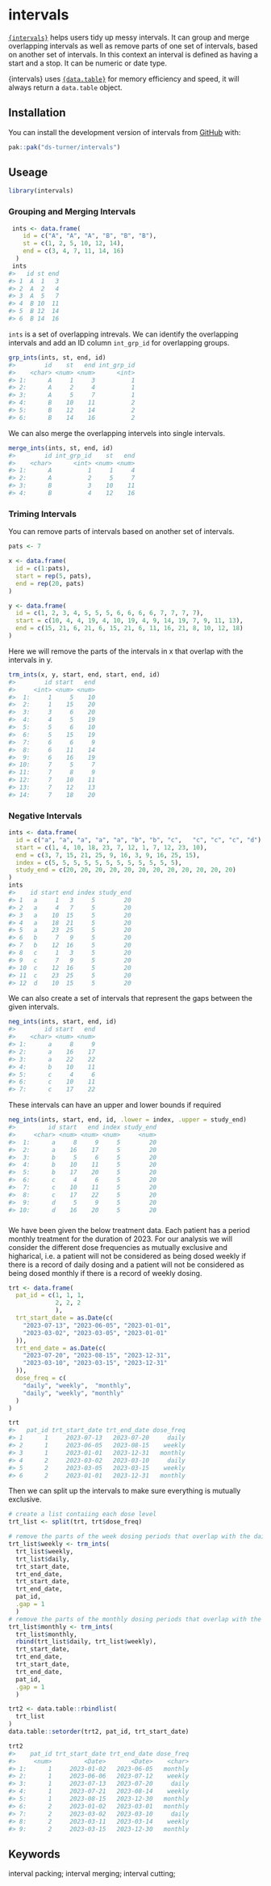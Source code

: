 
<!-- README.md is generated from README.Rmd. Please edit that file -->

# intervals

<!-- badges: start -->
<!-- badges: end -->

[`{intervals}`](https://github.com/ds-turner/intervals) helps users tidy
up messy intervals. It can group and merge overlapping intervals as well
as remove parts of one set of intervals, based on another set of
intervals. In this context an interval is defined as having a start and
a stop. It can be numeric or date type.

{intervals} uses
[`{data.table}`](https://rdatatable.gitlab.io/data.table/) for memory
efficiency and speed, it will always return a `data.table` object.

## Installation

You can install the development version of intervals from
[GitHub](https://github.com/) with:

``` r
pak::pak("ds-turner/intervals")
```

## Useage

``` r
library(intervals)
```

### Grouping and Merging Intervals

``` r
 ints <- data.frame(
    id = c("A", "A", "A", "B", "B", "B"),
    st = c(1, 2, 5, 10, 12, 14),
    end = c(3, 4, 7, 11, 14, 16)
  )
 ints
#>   id st end
#> 1  A  1   3
#> 2  A  2   4
#> 3  A  5   7
#> 4  B 10  11
#> 5  B 12  14
#> 6  B 14  16
```

`ints` is a set of overlapping intrevals. We can identify the
overlapping intervals and add an ID column `int_grp_id` for overlapping
groups.

``` r
grp_ints(ints, st, end, id)
#>        id    st   end int_grp_id
#>    <char> <num> <num>      <int>
#> 1:      A     1     3          1
#> 2:      A     2     4          1
#> 3:      A     5     7          1
#> 4:      B    10    11          2
#> 5:      B    12    14          2
#> 6:      B    14    16          2
```

We can also merge the overlapping intervels into single intervals.

``` r
merge_ints(ints, st, end, id)
#>        id int_grp_id    st   end
#>    <char>      <int> <num> <num>
#> 1:      A          1     1     4
#> 2:      A          2     5     7
#> 3:      B          3    10    11
#> 4:      B          4    12    16
```

### Triming Intervals

You can remove parts of intervals based on another set of intervals.

``` r
pats <- 7

x <- data.frame(
  id = c(1:pats),
  start = rep(5, pats),
  end = rep(20, pats)
)

y <- data.frame(
  id = c(1, 2, 3, 4, 5, 5, 5, 6, 6, 6, 6, 7, 7, 7, 7),
  start = c(10, 4, 4, 19, 4, 10, 19, 4, 9, 14, 19, 7, 9, 11, 13),
  end = c(15, 21, 6, 21, 6, 15, 21, 6, 11, 16, 21, 8, 10, 12, 18)
)
```

Here we will remove the parts of the intervals in x that overlap with
the intervals in y.

``` r
trm_ints(x, y, start, end, start, end, id)
#>        id start   end
#>     <int> <num> <num>
#>  1:     1     5    10
#>  2:     1    15    20
#>  3:     3     6    20
#>  4:     4     5    19
#>  5:     5     6    10
#>  6:     5    15    19
#>  7:     6     6     9
#>  8:     6    11    14
#>  9:     6    16    19
#> 10:     7     5     7
#> 11:     7     8     9
#> 12:     7    10    11
#> 13:     7    12    13
#> 14:     7    18    20
```

### Negative Intervals

``` r
ints <- data.frame(
  id = c("a", "a", "a", "a", "a", "b", "b", "c",   "c", "c", "c", "d"),
  start = c(1, 4, 10, 18, 23, 7, 12, 1, 7, 12, 23, 10),
  end = c(3, 7, 15, 21, 25, 9, 16, 3, 9, 16, 25, 15),
  index = c(5, 5, 5, 5, 5, 5, 5, 5, 5, 5, 5, 5),
  study_end = c(20, 20, 20, 20, 20, 20, 20, 20, 20, 20, 20, 20)
)
ints
#>    id start end index study_end
#> 1   a     1   3     5        20
#> 2   a     4   7     5        20
#> 3   a    10  15     5        20
#> 4   a    18  21     5        20
#> 5   a    23  25     5        20
#> 6   b     7   9     5        20
#> 7   b    12  16     5        20
#> 8   c     1   3     5        20
#> 9   c     7   9     5        20
#> 10  c    12  16     5        20
#> 11  c    23  25     5        20
#> 12  d    10  15     5        20
```

We can also create a set of intervals that represent the gaps between
the given intervals.

``` r
neg_ints(ints, start, end, id)
#>        id start   end
#>    <char> <num> <num>
#> 1:      a     8     9
#> 2:      a    16    17
#> 3:      a    22    22
#> 4:      b    10    11
#> 5:      c     4     6
#> 6:      c    10    11
#> 7:      c    17    22
```

These intervals can have an upper and lower bounds if required

``` r
neg_ints(ints, start, end, id, .lower = index, .upper = study_end)
#>         id start   end index study_end
#>     <char> <num> <num> <num>     <num>
#>  1:      a     8     9     5        20
#>  2:      a    16    17     5        20
#>  3:      b     5     6     5        20
#>  4:      b    10    11     5        20
#>  5:      b    17    20     5        20
#>  6:      c     4     6     5        20
#>  7:      c    10    11     5        20
#>  8:      c    17    22     5        20
#>  9:      d     5     9     5        20
#> 10:      d    16    20     5        20
```

### 

We have been given the below treatment data. Each patient has a period
monthly treatment for the duration of 2023. For our analysis we will
consider the different dose frequencies as mutually exclusive and
higharical, i.e. a patient will not be considered as being dosed weekly
if there is a record of daily dosing and a patient will not be
considered as being dosed monthly if there is a record of weekly dosing.

``` r
trt <- data.frame(
  pat_id = c(1, 1, 1,
             2, 2, 2
             ),
  trt_start_date = as.Date(c(
    "2023-07-13", "2023-06-05", "2023-01-01",
    "2023-03-02", "2023-03-05", "2023-01-01"
  )),
  trt_end_date = as.Date(c(
    "2023-07-20", "2023-08-15", "2023-12-31",
    "2023-03-10", "2023-03-15", "2023-12-31"
  )),
  dose_freq = c(
    "daily", "weekly",  "monthly",
    "daily", "weekly", "monthly"
  )
)

trt
#>   pat_id trt_start_date trt_end_date dose_freq
#> 1      1     2023-07-13   2023-07-20     daily
#> 2      1     2023-06-05   2023-08-15    weekly
#> 3      1     2023-01-01   2023-12-31   monthly
#> 4      2     2023-03-02   2023-03-10     daily
#> 5      2     2023-03-05   2023-03-15    weekly
#> 6      2     2023-01-01   2023-12-31   monthly
```

Then we can split up the intervals to make sure everything is mutually
exclusive.

``` r
# create a list contaiing each dose level
trt_list <- split(trt, trt$dose_freq)

# remove the parts of the week dosing periods that overlap with the daily dosing intervals
trt_list$weekly <- trm_ints(
  trt_list$weekly,
  trt_list$daily,
  trt_start_date,
  trt_end_date,
  trt_start_date,
  trt_end_date,
  pat_id,
  .gap = 1
  )
# remove the parts of the monthly dosing periods that overlap with the daily and weekly dosing intervals
trt_list$monthly <- trm_ints(
  trt_list$monthly,
  rbind(trt_list$daily, trt_list$weekly),
  trt_start_date,
  trt_end_date,
  trt_start_date,
  trt_end_date,
  pat_id,
  .gap = 1
  )

trt2 <- data.table::rbindlist(
  trt_list
)
data.table::setorder(trt2, pat_id, trt_start_date)

trt2
#>    pat_id trt_start_date trt_end_date dose_freq
#>     <num>         <Date>       <Date>    <char>
#> 1:      1     2023-01-02   2023-06-05   monthly
#> 2:      1     2023-06-06   2023-07-12    weekly
#> 3:      1     2023-07-13   2023-07-20     daily
#> 4:      1     2023-07-21   2023-08-14    weekly
#> 5:      1     2023-08-15   2023-12-30   monthly
#> 6:      2     2023-01-02   2023-03-01   monthly
#> 7:      2     2023-03-02   2023-03-10     daily
#> 8:      2     2023-03-11   2023-03-14    weekly
#> 9:      2     2023-03-15   2023-12-30   monthly
```

## Keywords

interval packing; interval merging; interval cutting;
